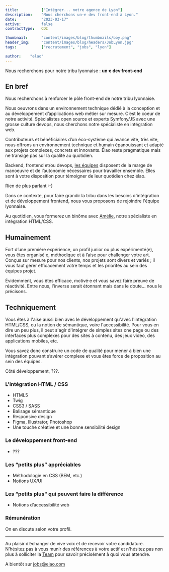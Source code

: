 ```yaml
---
title:          ["Intégrer... notre agence de Lyon"]
description:    "Nous cherchons un·e dev front-end à Lyon."
date:           "2023-03-17"
active:         false
contractType:   CDI

thumbnail:      "content/images/blog/thumbnails/boy.png"
header_img:     "content/images/blog/headers/JobLyon.jpg"
tags:           ["recrutement", "jobs", "lyon"]

author:    "elao"
---
```


Nous recherchons pour notre tribu lyonnaise : **un·e dev front-end**

<!--more-->

## En bref

Nous recherchons à renforcer le pôle front-end de notre tribu lyonnaise.

Nous oeuvrons dans un environnement technique dédié à la conception et au développement d’applications web métier sur mesure. C’est le coeur de notre activité.
Spécialistes open source et experts Symfony/JS avec une grosse culture devops, nous cherchons notre spécialiste en intégration web.

Contributeurs et bénéficiaires d’un éco-système qui avance vite, très vite, nous offrons un environnement technique et humain épanouissant et adapté aux projets complexes, concrets et innovants. Élao reste pragmatique mais ne transige pas sur la qualité au quotidien.

Backend, frontend et/ou devops, [les équipes](https://www.elao.com/fr/la-tribu) disposent de la marge de manoeuvre et de l’autonomie nécessaires pour travailler ensemble. Elles sont à votre disposition pour témoigner de leur quotidien chez élao.

Rien de plus parlant :-)

Dans ce contexte, pour faire grandir la tribu dans les besoins d'intégration et de développement frontend, nous vous proposons de rejoindre l'équipe lyonnaise.

Au quotidien, vous formerez un binôme avec [Amélie](https://www.elao.com/la-tribu/adefrance), notre spécialiste en intégration HTML/CSS.

## Humainement

Fort d’une première expérience, un profil junior ou plus expérimenté(e), vous êtes organisé·e, méthodique et à l’aise pour challenger votre art. Conçus sur mesure pour nos clients, nos projets sont divers et variés ; il vous faut gérer efficacement votre temps et les priorités au sein des équipes projet.

Évidemment, vous êtes efficace, motivé·e et vous savez faire preuve de réactivité. Entre nous, l'inverse serait étonnant mais dans le doute... nous le précisons.


## Techniquement

Vous êtes à l'aise aussi bien avec le développement qu'avec l'intégration HTML/CSS, ou la notion de sémantique, voire l'accessibilité. Pour vous en dire un peu plus, il peut s'agir d'intégrer de simples sites one page ou des interfaces plus complexes pour des sites à contenu, des jeux video, des applications mobiles, etc.

Vous savez donc construire un code de qualité pour mener à bien une intégration pouvant s’avérer complexe et vous êtes force de proposition au sein des équipes.

Côté développement, ???.

### L'intégration HTML / CSS
* HTML5
* Twig
* CSS3 / SASS
* Balisage sémantique
* Responsive design
* Figma, Illustrator, Photoshop
* Une touche créative et une bonne sensibilité design

### Le développement front-end
* ???

### Les “petits plus” appréciables
* Méthodologie en CSS (BEM, etc.)
* Notions UX/UI

### Les “petits plus" qui peuvent faire la différence
* Notions d’accessibilité web

### Rémunération
On en discute selon votre profil.

--------------------------------------------------------

Au plaisir d’échanger de vive voix et de recevoir votre candidature.
N’hésitez pas à vous munir des références à votre actif et n'hésitez pas non plus à solliciter la [Team](https://www.elao.com/fr/la-tribu) pour savoir précisément à quoi vous attendre.

A bientôt sur jobs@elao.com
